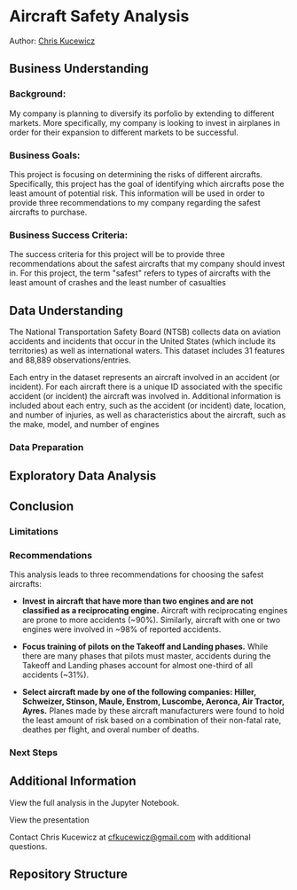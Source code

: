 # Aircraft Safety Analysis
Author: [Chris Kucewicz](cfkucewicz@gmail.com)
## Business Understanding
### Background:
My company is planning to diversify its porfolio by extending to different 
markets. More specifically, my company is looking to invest in airplanes 
in order for their expansion to different markets to be successful.

### Business Goals:
This project is focusing on determining the risks of different aircrafts. 
Specifically, this project has the goal of identifying which aircrafts 
pose the least amount of potential risk. This information will be used in 
order to provide three recommendations to my company regarding the safest 
aircrafts to purchase.

### Business Success Criteria:
The success criteria for this project will be to provide three 
recommendations about the safest aircrafts that my company should invest 
in. For this project, the term "safest" refers to types of aircrafts with 
the least amount of crashes and the least number of casualties

## Data Understanding
The National Transportation Safety Board (NTSB) collects data on aviation 
accidents and incidents that occur in the United States (which include its 
territories) as well as international waters. This dataset includes 31 features and 88,889 observations/entries.

Each entry in the dataset represents an aircraft involved in an accident 
(or incident). For each aircraft there is a unique ID associated with the 
specific accident (or incident) the aircraft was involved in. Additional 
information is included about each entry, such as the accident (or 
incident) date, location, and number of injuries, as well as 
characteristics about the aircraft, such as the make, model, and number of 
engines

### Data Preparation

## Exploratory Data Analysis

## Conclusion

### Limitations 

### Recommendations
This analysis leads to three recommendations for choosing the safest aircrafts:

* **Invest in aircraft that have more than two engines and are not classified as a reciprocating engine.** Aircraft with reciprocating engines are prone to more accidents (~90%). Similarly, aircraft with one or two engines were involved in ~98% of reported accidents.

* **Focus training of pilots on the Takeoff and Landing phases.** While there are many phases that pilots must master, accidents during the Takeoff and Landing phases account for almost one-third of all accidents (~31%).

* **Select aircraft made by one of the following companies: Hiller, Schweizer, Stinson, Maule, Enstrom, Luscombe, Aeronca, Air Tractor, Ayres.** Planes made by these aircraft manufacturers were found to hold the least amount of risk based on a combination of their non-fatal rate, deathes per flight, and overal number of deaths.
  
### Next Steps 

## Additional Information
View the full analysis in the Jupyter Notebook.

View the presentation

Contact Chris Kucewicz at [cfkucewicz@gmail.com](cfkucewicz@gmail.com) with additional questions.

## Repository Structure

